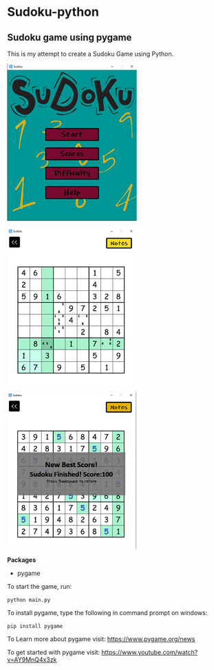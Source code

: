 # Sudoku-python
## Sudoku game using pygame

This is my attempt to create a Sudoku Game using Python. 


![Alt text](Data/images/ss1.png?raw=true "Title")

![Alt text](Data/images/ss3.png?raw=true "Title")

![Alt text](Data/images/ss4.png?raw=true "Title")

**Packages**

- pygame

To start the game, run:

```
python main.py
```

To install pygame, type the following in command prompt on windows:
```
pip install pygame
```

To Learn more about pygame visit: https://www.pygame.org/news

To get started with pygame visit: https://www.youtube.com/watch?v=AY9MnQ4x3zk
